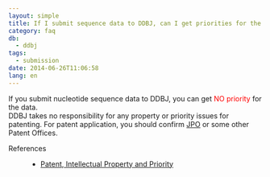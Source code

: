 ```yaml
---
layout: simple
title: If I submit sequence data to DDBJ, can I get priorities for the data?
category: faq
db:
  - ddbj
tags: 
  - submission
date: 2014-06-26T11:06:58
lang: en
---
```




<p>If you submit nucleotide sequence data to DDBJ, you can get
  <font color="#ff0000">NO priority</font> for the data. <br>DDBJ takes no responsibility for any property or priority issues for patenting. For patent application, you should confirm <a href="http://www.jpo.go.jp/indexj.htm">JPO</a> or some other Patent Offices. </p>
<dl><dt>References</dt>
  <dd>
    <ul>
      <li><a href="/policies-e.html#ownership">Patent, Intellectual Property and Priority</a></li>
    </ul>
  </dd>
</dl>